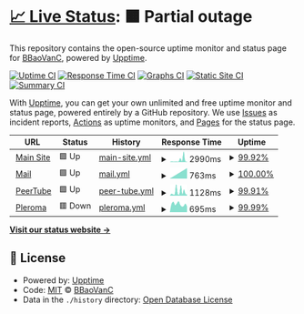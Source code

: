 # [📈 Live Status](https://status.boba.best): <!--live status--> **🟧 Partial outage**

This repository contains the open-source uptime monitor and status page for [BBaoVanC](https://bbaovanc.com), powered by [Upptime](https://github.com/upptime/upptime).

[![Uptime CI](https://github.com/BBaoVanC/status.boba.best/workflows/Uptime%20CI/badge.svg)](https://github.com/BBaoVanC/status.boba.best/actions?query=workflow%3A%22Uptime+CI%22)
[![Response Time CI](https://github.com/BBaoVanC/status.boba.best/workflows/Response%20Time%20CI/badge.svg)](https://github.com/BBaoVanC/status.boba.best/actions?query=workflow%3A%22Response+Time+CI%22)
[![Graphs CI](https://github.com/BBaoVanC/status.boba.best/workflows/Graphs%20CI/badge.svg)](https://github.com/BBaoVanC/status.boba.best/actions?query=workflow%3A%22Graphs+CI%22)
[![Static Site CI](https://github.com/BBaoVanC/status.boba.best/workflows/Static%20Site%20CI/badge.svg)](https://github.com/BBaoVanC/status.boba.best/actions?query=workflow%3A%22Static+Site+CI%22)
[![Summary CI](https://github.com/BBaoVanC/status.boba.best/workflows/Summary%20CI/badge.svg)](https://github.com/BBaoVanC/status.boba.best/actions?query=workflow%3A%22Summary+CI%22)

With [Upptime](https://upptime.js.org), you can get your own unlimited and free uptime monitor and status page, powered entirely by a GitHub repository. We use [Issues](https://github.com/BBaoVanC/status.boba.best/issues) as incident reports, [Actions](https://github.com/BBaoVanC/status.boba.best/actions) as uptime monitors, and [Pages](https://status.boba.best) for the status page.

<!--start: status pages-->
<!-- This summary is generated by Upptime (https://github.com/upptime/upptime) -->
<!-- Do not edit this manually, your changes will be overwritten -->
<!-- prettier-ignore -->
| URL | Status | History | Response Time | Uptime |
| --- | ------ | ------- | ------------- | ------ |
| <img alt="" src="https://favicons.githubusercontent.com/boba.best" height="13"> [Main Site](https://boba.best) | 🟩 Up | [main-site.yml](https://github.com/BBaoVanC/status.boba.best/commits/HEAD/history/main-site.yml) | <details><summary><img alt="Response time graph" src="./graphs/main-site/response-time-week.png" height="20"> 2990ms</summary><br><a href="https://status.boba.best/history/main-site"><img alt="Response time 1697" src="https://img.shields.io/endpoint?url=https%3A%2F%2Fraw.githubusercontent.com%2FBBaoVanC%2Fstatus.boba.best%2FHEAD%2Fapi%2Fmain-site%2Fresponse-time.json"></a><br><a href="https://status.boba.best/history/main-site"><img alt="24-hour response time 887" src="https://img.shields.io/endpoint?url=https%3A%2F%2Fraw.githubusercontent.com%2FBBaoVanC%2Fstatus.boba.best%2FHEAD%2Fapi%2Fmain-site%2Fresponse-time-day.json"></a><br><a href="https://status.boba.best/history/main-site"><img alt="7-day response time 2990" src="https://img.shields.io/endpoint?url=https%3A%2F%2Fraw.githubusercontent.com%2FBBaoVanC%2Fstatus.boba.best%2FHEAD%2Fapi%2Fmain-site%2Fresponse-time-week.json"></a><br><a href="https://status.boba.best/history/main-site"><img alt="30-day response time 1697" src="https://img.shields.io/endpoint?url=https%3A%2F%2Fraw.githubusercontent.com%2FBBaoVanC%2Fstatus.boba.best%2FHEAD%2Fapi%2Fmain-site%2Fresponse-time-month.json"></a><br><a href="https://status.boba.best/history/main-site"><img alt="1-year response time 1697" src="https://img.shields.io/endpoint?url=https%3A%2F%2Fraw.githubusercontent.com%2FBBaoVanC%2Fstatus.boba.best%2FHEAD%2Fapi%2Fmain-site%2Fresponse-time-year.json"></a></details> | <details><summary><a href="https://status.boba.best/history/main-site">99.92%</a></summary><a href="https://status.boba.best/history/main-site"><img alt="All-time uptime 99.94%" src="https://img.shields.io/endpoint?url=https%3A%2F%2Fraw.githubusercontent.com%2FBBaoVanC%2Fstatus.boba.best%2FHEAD%2Fapi%2Fmain-site%2Fuptime.json"></a><br><a href="https://status.boba.best/history/main-site"><img alt="24-hour uptime 100.00%" src="https://img.shields.io/endpoint?url=https%3A%2F%2Fraw.githubusercontent.com%2FBBaoVanC%2Fstatus.boba.best%2FHEAD%2Fapi%2Fmain-site%2Fuptime-day.json"></a><br><a href="https://status.boba.best/history/main-site"><img alt="7-day uptime 99.92%" src="https://img.shields.io/endpoint?url=https%3A%2F%2Fraw.githubusercontent.com%2FBBaoVanC%2Fstatus.boba.best%2FHEAD%2Fapi%2Fmain-site%2Fuptime-week.json"></a><br><a href="https://status.boba.best/history/main-site"><img alt="30-day uptime 99.94%" src="https://img.shields.io/endpoint?url=https%3A%2F%2Fraw.githubusercontent.com%2FBBaoVanC%2Fstatus.boba.best%2FHEAD%2Fapi%2Fmain-site%2Fuptime-month.json"></a><br><a href="https://status.boba.best/history/main-site"><img alt="1-year uptime 99.94%" src="https://img.shields.io/endpoint?url=https%3A%2F%2Fraw.githubusercontent.com%2FBBaoVanC%2Fstatus.boba.best%2FHEAD%2Fapi%2Fmain-site%2Fuptime-year.json"></a></details>
| <img alt="" src="https://favicons.githubusercontent.com/mail.boba.best" height="13"> [Mail](https://mail.boba.best) | 🟩 Up | [mail.yml](https://github.com/BBaoVanC/status.boba.best/commits/HEAD/history/mail.yml) | <details><summary><img alt="Response time graph" src="./graphs/mail/response-time-week.png" height="20"> 763ms</summary><br><a href="https://status.boba.best/history/mail"><img alt="Response time 763" src="https://img.shields.io/endpoint?url=https%3A%2F%2Fraw.githubusercontent.com%2FBBaoVanC%2Fstatus.boba.best%2FHEAD%2Fapi%2Fmail%2Fresponse-time.json"></a><br><a href="https://status.boba.best/history/mail"><img alt="24-hour response time 1016" src="https://img.shields.io/endpoint?url=https%3A%2F%2Fraw.githubusercontent.com%2FBBaoVanC%2Fstatus.boba.best%2FHEAD%2Fapi%2Fmail%2Fresponse-time-day.json"></a><br><a href="https://status.boba.best/history/mail"><img alt="7-day response time 763" src="https://img.shields.io/endpoint?url=https%3A%2F%2Fraw.githubusercontent.com%2FBBaoVanC%2Fstatus.boba.best%2FHEAD%2Fapi%2Fmail%2Fresponse-time-week.json"></a><br><a href="https://status.boba.best/history/mail"><img alt="30-day response time 763" src="https://img.shields.io/endpoint?url=https%3A%2F%2Fraw.githubusercontent.com%2FBBaoVanC%2Fstatus.boba.best%2FHEAD%2Fapi%2Fmail%2Fresponse-time-month.json"></a><br><a href="https://status.boba.best/history/mail"><img alt="1-year response time 763" src="https://img.shields.io/endpoint?url=https%3A%2F%2Fraw.githubusercontent.com%2FBBaoVanC%2Fstatus.boba.best%2FHEAD%2Fapi%2Fmail%2Fresponse-time-year.json"></a></details> | <details><summary><a href="https://status.boba.best/history/mail">100.00%</a></summary><a href="https://status.boba.best/history/mail"><img alt="All-time uptime 100.00%" src="https://img.shields.io/endpoint?url=https%3A%2F%2Fraw.githubusercontent.com%2FBBaoVanC%2Fstatus.boba.best%2FHEAD%2Fapi%2Fmail%2Fuptime.json"></a><br><a href="https://status.boba.best/history/mail"><img alt="24-hour uptime 100.00%" src="https://img.shields.io/endpoint?url=https%3A%2F%2Fraw.githubusercontent.com%2FBBaoVanC%2Fstatus.boba.best%2FHEAD%2Fapi%2Fmail%2Fuptime-day.json"></a><br><a href="https://status.boba.best/history/mail"><img alt="7-day uptime 100.00%" src="https://img.shields.io/endpoint?url=https%3A%2F%2Fraw.githubusercontent.com%2FBBaoVanC%2Fstatus.boba.best%2FHEAD%2Fapi%2Fmail%2Fuptime-week.json"></a><br><a href="https://status.boba.best/history/mail"><img alt="30-day uptime 100.00%" src="https://img.shields.io/endpoint?url=https%3A%2F%2Fraw.githubusercontent.com%2FBBaoVanC%2Fstatus.boba.best%2FHEAD%2Fapi%2Fmail%2Fuptime-month.json"></a><br><a href="https://status.boba.best/history/mail"><img alt="1-year uptime 100.00%" src="https://img.shields.io/endpoint?url=https%3A%2F%2Fraw.githubusercontent.com%2FBBaoVanC%2Fstatus.boba.best%2FHEAD%2Fapi%2Fmail%2Fuptime-year.json"></a></details>
| <img alt="" src="https://favicons.githubusercontent.com/peertube.boba.best" height="13"> [PeerTube](https://peertube.boba.best) | 🟩 Up | [peer-tube.yml](https://github.com/BBaoVanC/status.boba.best/commits/HEAD/history/peer-tube.yml) | <details><summary><img alt="Response time graph" src="./graphs/peer-tube/response-time-week.png" height="20"> 1128ms</summary><br><a href="https://status.boba.best/history/peer-tube"><img alt="Response time 998" src="https://img.shields.io/endpoint?url=https%3A%2F%2Fraw.githubusercontent.com%2FBBaoVanC%2Fstatus.boba.best%2FHEAD%2Fapi%2Fpeer-tube%2Fresponse-time.json"></a><br><a href="https://status.boba.best/history/peer-tube"><img alt="24-hour response time 738" src="https://img.shields.io/endpoint?url=https%3A%2F%2Fraw.githubusercontent.com%2FBBaoVanC%2Fstatus.boba.best%2FHEAD%2Fapi%2Fpeer-tube%2Fresponse-time-day.json"></a><br><a href="https://status.boba.best/history/peer-tube"><img alt="7-day response time 1128" src="https://img.shields.io/endpoint?url=https%3A%2F%2Fraw.githubusercontent.com%2FBBaoVanC%2Fstatus.boba.best%2FHEAD%2Fapi%2Fpeer-tube%2Fresponse-time-week.json"></a><br><a href="https://status.boba.best/history/peer-tube"><img alt="30-day response time 998" src="https://img.shields.io/endpoint?url=https%3A%2F%2Fraw.githubusercontent.com%2FBBaoVanC%2Fstatus.boba.best%2FHEAD%2Fapi%2Fpeer-tube%2Fresponse-time-month.json"></a><br><a href="https://status.boba.best/history/peer-tube"><img alt="1-year response time 998" src="https://img.shields.io/endpoint?url=https%3A%2F%2Fraw.githubusercontent.com%2FBBaoVanC%2Fstatus.boba.best%2FHEAD%2Fapi%2Fpeer-tube%2Fresponse-time-year.json"></a></details> | <details><summary><a href="https://status.boba.best/history/peer-tube">99.91%</a></summary><a href="https://status.boba.best/history/peer-tube"><img alt="All-time uptime 99.91%" src="https://img.shields.io/endpoint?url=https%3A%2F%2Fraw.githubusercontent.com%2FBBaoVanC%2Fstatus.boba.best%2FHEAD%2Fapi%2Fpeer-tube%2Fuptime.json"></a><br><a href="https://status.boba.best/history/peer-tube"><img alt="24-hour uptime 100.00%" src="https://img.shields.io/endpoint?url=https%3A%2F%2Fraw.githubusercontent.com%2FBBaoVanC%2Fstatus.boba.best%2FHEAD%2Fapi%2Fpeer-tube%2Fuptime-day.json"></a><br><a href="https://status.boba.best/history/peer-tube"><img alt="7-day uptime 99.91%" src="https://img.shields.io/endpoint?url=https%3A%2F%2Fraw.githubusercontent.com%2FBBaoVanC%2Fstatus.boba.best%2FHEAD%2Fapi%2Fpeer-tube%2Fuptime-week.json"></a><br><a href="https://status.boba.best/history/peer-tube"><img alt="30-day uptime 99.91%" src="https://img.shields.io/endpoint?url=https%3A%2F%2Fraw.githubusercontent.com%2FBBaoVanC%2Fstatus.boba.best%2FHEAD%2Fapi%2Fpeer-tube%2Fuptime-month.json"></a><br><a href="https://status.boba.best/history/peer-tube"><img alt="1-year uptime 99.91%" src="https://img.shields.io/endpoint?url=https%3A%2F%2Fraw.githubusercontent.com%2FBBaoVanC%2Fstatus.boba.best%2FHEAD%2Fapi%2Fpeer-tube%2Fuptime-year.json"></a></details>
| <img alt="" src="https://favicons.githubusercontent.com/pleroma.boba.best" height="13"> [Pleroma](https://pleroma.boba.best) | 🟥 Down | [pleroma.yml](https://github.com/BBaoVanC/status.boba.best/commits/HEAD/history/pleroma.yml) | <details><summary><img alt="Response time graph" src="./graphs/pleroma/response-time-week.png" height="20"> 695ms</summary><br><a href="https://status.boba.best/history/pleroma"><img alt="Response time 700" src="https://img.shields.io/endpoint?url=https%3A%2F%2Fraw.githubusercontent.com%2FBBaoVanC%2Fstatus.boba.best%2FHEAD%2Fapi%2Fpleroma%2Fresponse-time.json"></a><br><a href="https://status.boba.best/history/pleroma"><img alt="24-hour response time 842" src="https://img.shields.io/endpoint?url=https%3A%2F%2Fraw.githubusercontent.com%2FBBaoVanC%2Fstatus.boba.best%2FHEAD%2Fapi%2Fpleroma%2Fresponse-time-day.json"></a><br><a href="https://status.boba.best/history/pleroma"><img alt="7-day response time 695" src="https://img.shields.io/endpoint?url=https%3A%2F%2Fraw.githubusercontent.com%2FBBaoVanC%2Fstatus.boba.best%2FHEAD%2Fapi%2Fpleroma%2Fresponse-time-week.json"></a><br><a href="https://status.boba.best/history/pleroma"><img alt="30-day response time 700" src="https://img.shields.io/endpoint?url=https%3A%2F%2Fraw.githubusercontent.com%2FBBaoVanC%2Fstatus.boba.best%2FHEAD%2Fapi%2Fpleroma%2Fresponse-time-month.json"></a><br><a href="https://status.boba.best/history/pleroma"><img alt="1-year response time 700" src="https://img.shields.io/endpoint?url=https%3A%2F%2Fraw.githubusercontent.com%2FBBaoVanC%2Fstatus.boba.best%2FHEAD%2Fapi%2Fpleroma%2Fresponse-time-year.json"></a></details> | <details><summary><a href="https://status.boba.best/history/pleroma">99.99%</a></summary><a href="https://status.boba.best/history/pleroma"><img alt="All-time uptime 99.93%" src="https://img.shields.io/endpoint?url=https%3A%2F%2Fraw.githubusercontent.com%2FBBaoVanC%2Fstatus.boba.best%2FHEAD%2Fapi%2Fpleroma%2Fuptime.json"></a><br><a href="https://status.boba.best/history/pleroma"><img alt="24-hour uptime 100.00%" src="https://img.shields.io/endpoint?url=https%3A%2F%2Fraw.githubusercontent.com%2FBBaoVanC%2Fstatus.boba.best%2FHEAD%2Fapi%2Fpleroma%2Fuptime-day.json"></a><br><a href="https://status.boba.best/history/pleroma"><img alt="7-day uptime 99.99%" src="https://img.shields.io/endpoint?url=https%3A%2F%2Fraw.githubusercontent.com%2FBBaoVanC%2Fstatus.boba.best%2FHEAD%2Fapi%2Fpleroma%2Fuptime-week.json"></a><br><a href="https://status.boba.best/history/pleroma"><img alt="30-day uptime 99.93%" src="https://img.shields.io/endpoint?url=https%3A%2F%2Fraw.githubusercontent.com%2FBBaoVanC%2Fstatus.boba.best%2FHEAD%2Fapi%2Fpleroma%2Fuptime-month.json"></a><br><a href="https://status.boba.best/history/pleroma"><img alt="1-year uptime 99.93%" src="https://img.shields.io/endpoint?url=https%3A%2F%2Fraw.githubusercontent.com%2FBBaoVanC%2Fstatus.boba.best%2FHEAD%2Fapi%2Fpleroma%2Fuptime-year.json"></a></details>

<!--end: status pages-->

[**Visit our status website →**](https://status.boba.best)

## 📄 License

- Powered by: [Upptime](https://github.com/upptime/upptime)
- Code: [MIT](./LICENSE) © [BBaoVanC](https://bbaovanc.com)
- Data in the `./history` directory: [Open Database License](https://opendatacommons.org/licenses/odbl/1-0/)
